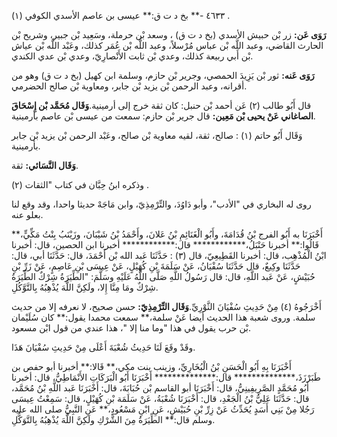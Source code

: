 ٤٦٣٣ -** بخ د ت ق:** عيسى بن عاصم الأسدي الكوفي (١) .

**رَوَى عَن:** زر بْن حبيش الأسدي (بخ د ت ق) ، وسعد بْن حرملة، وسَعِيد بْن جبير، وشريح بْن الحارث القاضي، وعبد اللَّه بْن عباس مُرْسلاً، وعبد اللَّه بْن عُمَر كذلك، وعَبْد اللَّه بْن عياش بْن أَبي ربيعة كذلك، وعدي بْن ثابت الأَنْصارِيّ، وعدي بْن عدي الكندي.

**رَوَى عَنه:** ثور بْن يَزِيدَ الحمصي، وجرير بْن حازم، وسلمة ابن كهيل (بخ د ت ق) وهو من أقرانه، وعبد الرحمن بْن يزيد بْن جابر، ومعاوية بْن صالح الحضرمي.

قال أَبُو طالب (٢) عَن أحمد بْن حنبل: كان ثقة خرج إلى أرمينية.**وَقَال مُحَمَّد بْن إِسْحَاقَ الصاغاني عَنْ يحيى بْن مَعِين:** قال جرير بْن حازم: سمعت من عيسى بْن عاصم بأرمينية.

وَقَال أَبُو حاتم (١) : صالح، ثقة، لقيه معاوية بْن صالح، وعَبْد الرحمن بْن يزيد بْن جابر بأرمينية.

**وَقَال النَّسَائي:** ثقة.

وذكره ابنُ حِبَّان في كتاب "الثقات (٢) .

روى له البخاري في "الأدب"، وأبو دَاوُدَ، والتِّرْمِذِيّ، وابن مَاجَهْ حديثا واحدا، وقد وقع لنا بعلو عنه.

أَخْبَرَنَا به أَبُو الفرج بْنُ قُدَامَةَ، وأَبُو الْغَنَائِمِ بْنُ عَلانَ، وأَحْمَدُ بْنُ شَيْبَانَ، وزَيْنَبُ بِنْتُ مَكِّيٍّ،** قَالُوا:** أخبرنا حَنْبَلُ،************ قال:************ أخبرنا ابن الحصين، قال: أخبرنا ابْنُ الْمُذْهِب، قال: أخبرنا القَطِيعِيّ، قال (٣) : حَدَّثَنَا عَبد الله بْن أَحْمَدَ، قال: حَدَّثَنَا أبي، قال: حَدَّثَنَا وكِيعٌ، قال حَدَّثَنَا سُفْيَانُ، عَنْ سَلَمَةَ بْنِ كُهَيْلٍ، عَنْ عِيسَى بْنِ عَاصِمٍ، عَنْ زَرِّ بْنِ حُبَيْشٍ، عَنْ عَبد اللَّهِ، قال: قال رَسُولُ اللَّهِ صَلَّى اللَّهُ عَلَيْهِ وسَلَّمَ: "الطِّيَرَةُ شِرْكٌ الطِّيَرَةُ شِرْكٌ ومَا مِنَّا إِلا، ولَكِنَّ اللَّهَ يُذْهِبُهُ بِالتَّوَّكُلِ.

أَخْرَجُوهُ (٤) مِنْ حَدِيثِ سُفْيَانَ الثَّوْرِيِّ.**وَقَال التِّرْمِذِيّ:** حسن صحيح، لا نعرفه إلا من حديث سلمة. وروى شعبة هذا الحديث أيضا عَنْ سلمة،** سمعت محمدا يقول:** كان سُلَيْمان بْن حرب يقول في هذا "وما منا إلا "، هذا عندي من قول ابْن مسعود.

وقَدْ وقَعَ لَنَا حَدِيثُ شُعْبَةَ أَعْلَى مِنْ حَدِيثِ سُفْيَانَ هَذَا.

أَخْبَرَنَا بِهِ أَبُو الْحَسَنِ بْنُ الْبُخَارِيِّ، وزينب بنت مكي،** قَالا:** أخبرنا أبو حفص بن طَبَرْزَذَ،************** قال:************** أَخْبَرَنَا أَبُو الْبَرَكَاتِ الأَنْمَاطِيُّ، قال: أخبرنا أَبُو مُحَمَّدٍ الصَّرِيفِينِيُّ، قال: أَخْبَرَنَا أبو القاسم بْن حُبَابَةَ، قال: أَخْبَرَنَا عَبد اللَّهِ بْنُ مُحَمَّد، قال: حَدَّثَنَا عَلِيُّ بْنُ الْجَعْدِ، قال: أَخْبَرَنَا شُعْبَةُ، عَنْ سَلَمَة بْنِ كُهَيْلٍ، قال: سَمِعْتُ عِيسَى رَجُلا مِنْ بَنِي أَسَدٍ يُحَدِّثُ عَنْ زِرِّ بْنِ حُبَيْشٍ، عَنِ ابْنِ مَسْعُودٍ،** عَنِ النَّبِيُّ صلى الله عليه وسلم قال:** الطِّيَرَةُ مِنَ الشَّرْكِ ولَكِنَّ اللَّهَ يُذْهِبُهُ بِالتَّوَكُّلِ.